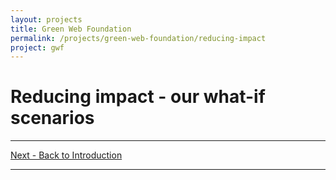 ```yaml
---
layout: projects
title: Green Web Foundation
permalink: /projects/green-web-foundation/reducing-impact
project: gwf
---
```


# Reducing impact - our what-if scenarios

---

[Next - Back to Introduction](introduction)

---
